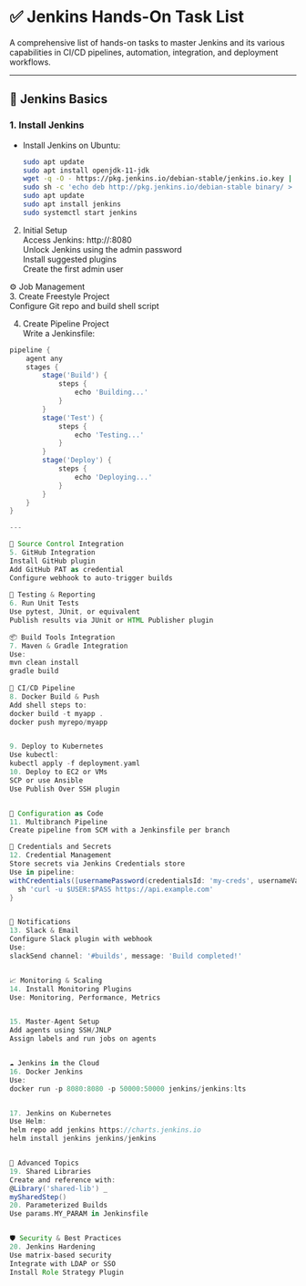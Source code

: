 # ✅ Jenkins Hands-On Task List

A comprehensive list of hands-on tasks to master Jenkins and its various capabilities in CI/CD pipelines, automation, integration, and deployment workflows.

---

## 🧱 Jenkins Basics  

### 1. Install Jenkins  
- Install Jenkins on Ubuntu:  
  ```bash  
  sudo apt update  
  sudo apt install openjdk-11-jdk  
  wget -q -O - https://pkg.jenkins.io/debian-stable/jenkins.io.key | sudo apt-key add -  
  sudo sh -c 'echo deb http://pkg.jenkins.io/debian-stable binary/ > /etc/apt/sources.list.d/jenkins.list'  
  sudo apt update  
  sudo apt install jenkins  
  sudo systemctl start jenkins  
  
2. Initial Setup  
Access Jenkins: http://<your-server-ip>:8080  
Unlock Jenkins using the admin password  
Install suggested plugins  
Create the first admin user  

⚙️ Job Management  
3. Create Freestyle Project  
Configure Git repo and build shell script  

4. Create Pipeline Project  
Write a Jenkinsfile:  
```groovy
pipeline {
    agent any
    stages {
        stage('Build') {
            steps {
                echo 'Building...'
            }
        }
        stage('Test') {
            steps {
                echo 'Testing...'
            }
        }
        stage('Deploy') {
            steps {
                echo 'Deploying...'
            }
        }
    }
}

---

🔄 Source Control Integration  
5. GitHub Integration  
Install GitHub plugin  
Add GitHub PAT as credential  
Configure webhook to auto-trigger builds  
  
🧪 Testing & Reporting  
6. Run Unit Tests  
Use pytest, JUnit, or equivalent  
Publish results via JUnit or HTML Publisher plugin  
  
📦 Build Tools Integration  
7. Maven & Gradle Integration  
Use:  
mvn clean install  
gradle build  
  
🚀 CI/CD Pipeline  
8. Docker Build & Push  
Add shell steps to:  
docker build -t myapp .  
docker push myrepo/myapp  


9. Deploy to Kubernetes  
Use kubectl:  
kubectl apply -f deployment.yaml  
10. Deploy to EC2 or VMs  
SCP or use Ansible  
Use Publish Over SSH plugin  


📜 Configuration as Code  
11. Multibranch Pipeline  
Create pipeline from SCM with a Jenkinsfile per branch  

🔐 Credentials and Secrets  
12. Credential Management  
Store secrets via Jenkins Credentials store  
Use in pipeline:  
withCredentials([usernamePassword(credentialsId: 'my-creds', usernameVariable: 'USER', passwordVariable: 'PASS')]) {  
  sh 'curl -u $USER:$PASS https://api.example.com'  
}  


🔔 Notifications  
13. Slack & Email  
Configure Slack plugin with webhook  
Use:  
slackSend channel: '#builds', message: 'Build completed!'  


📈 Monitoring & Scaling  
14. Install Monitoring Plugins  
Use: Monitoring, Performance, Metrics  


15. Master-Agent Setup  
Add agents using SSH/JNLP  
Assign labels and run jobs on agents  


☁️ Jenkins in the Cloud  
16. Docker Jenkins  
Use:  
docker run -p 8080:8080 -p 50000:50000 jenkins/jenkins:lts  


17. Jenkins on Kubernetes  
Use Helm:  
helm repo add jenkins https://charts.jenkins.io  
helm install jenkins jenkins/jenkins  


🧠 Advanced Topics  
19. Shared Libraries  
Create and reference with:  
@Library('shared-lib') _  
mySharedStep()  
20. Parameterized Builds  
Use params.MY_PARAM in Jenkinsfile  


🛡️ Security & Best Practices  
20. Jenkins Hardening  
Use matrix-based security  
Integrate with LDAP or SSO  
Install Role Strategy Plugin  
